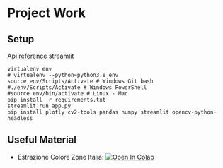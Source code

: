 # Project Work

## Setup 

[Api reference streamlit](https://docs.streamlit.io/en/stable/api.html)

``` 
virtualenv env
# virtualenv --python=python3.8 env
source env/Scripts/Activate # Windows Git bash
#./env/Scripts/Activate # Windows PowerShell
#source env/bin/activate # Linux - Mac
pip install -r requirements.txt
streamlit run app.py
pip install plotly cv2-tools pandas numpy streamlit opencv-python-headless

```

## Useful Material

* Estrazione Colore Zone Italia: [![Open In Colab](https://colab.research.google.com/assets/colab-badge.svg)](https://colab.research.google.com/github/visiont3lab/project-work-ifoa/blob/main/colab/AnalisiCovidRegioni.ipynb)
